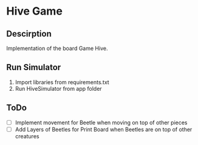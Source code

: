 # Hive Game

## Descirption
Implementation of the board Game Hive.

## Run Simulator
1. Import libraries from requirements.txt
2. Run HiveSimulator from app folder

## ToDo
- [ ] Implement movement for Beetle when moving on top of other pieces
- [ ] Add Layers of Beetles for Print Board when Beetles are on top of other creatures